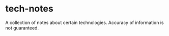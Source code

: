 # tech-notes
A collection of notes about certain technologies. Accuracy of information is not guaranteed.
